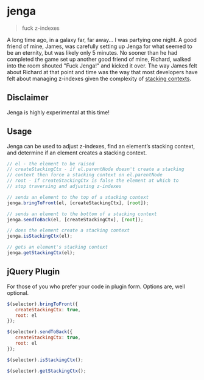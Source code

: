 # jenga

> fuck z-indexes

A long time ago, in a galaxy far, far away... I was partying one night. A good friend of mine, James,
was carefully setting up Jenga for what seemed to be an eternity, but was likely only 5 minutes. No sooner
than he had completed the game set up another good friend of mine, Richard, walked into the room shouted "Fuck Jenga!"
and kicked it over. The way James felt about Richard at that point and time was the way that most developers have felt
about managing z-indexes given the complexity of [stacking contexts](http://www.w3.org/TR/CSS21/zindex.html).

## Disclaimer
Jenga is highly experimental at this time!

## Usage
Jenga can be used to adjust z-indexes, find an element’s stacking context, and determine if an element creates a stacking context.

```javascript
// el - the element to be raised
// createStackingCtx - if el.parentNode doesn't create a stacking
// context then force a stacking context on el.parentNode
// root - if createStackingCtx is false the element at which to
// stop traversing and adjusting z-indexes

// sends an element to the top of a stacking context
jenga.bringToFront(el, [createStackingCtx], [root]);

// sends an element to the bottom of a stacking context
jenga.sendToBack(el, [createStackingCtx], [root]);

// does the element create a stacking context
jenga.isStackingCtx(el);

// gets an element's stacking context
jenga.getStackingCtx(el);
```

## jQuery Plugin
For those of you who prefer your code in plugin form. Options are, well optional.
```javascript
$(selector).bringToFront({
   createStackingCtx: true,
   root: el
});

$(selector).sendToBack({
   createStackingCtx: true,
   root: el
});

$(selector).isStackingCtx();

$(selector).getStackingCtx();
```

